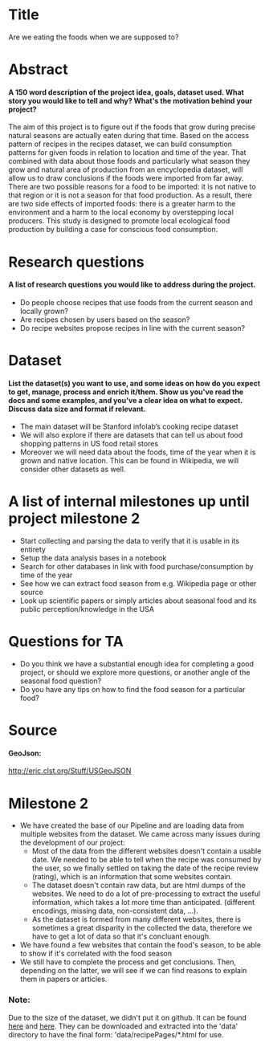 # Title
Are we eating the foods when we are supposed to?
 
# Abstract
#### A 150 word description of the project idea, goals, dataset used. What story you would like to tell and why? What's the motivation behind your project?
 
The aim of this project is to figure out if the foods that grow during precise natural seasons are actually eaten during that time. Based on the access pattern of recipes in the recipes dataset, we can build consumption patterns for given foods in relation to location and time of the year. That combined with data about those foods and particularly what season they grow and natural area of production from an encyclopedia dataset, will allow us to draw conclusions if the foods were imported from far away. There are two possible reasons for a food to be imported: it is not native to that region or it is not a season for that food production. As a result, there are two side effects of imported foods: there is a greater harm to the environment and a harm to the local economy by overstepping local producers. This study is designed to promote local ecological food production by building a case for conscious food consumption.
 
 
# Research questions
#### A list of research questions you would like to address during the project. 
 
- Do people choose recipes that use foods from the current season and locally grown?
- Are recipes chosen by users based on the season?
- Do recipe websites propose recipes in line with the current season?
 
# Dataset
#### List the dataset(s) you want to use, and some ideas on how do you expect to get, manage, process and enrich it/them. Show us you've read the docs and some examples, and you've a clear idea on what to expect. Discuss data size and format if relevant.
 
- The main dataset will be Stanford infolab’s cooking recipe dataset
- We will also explore if there are datasets that can tell us about food shopping patterns in US food retail stores
- Moreover we will need data about the foods, time of the year when it is grown and native location. This can be found in Wikipedia, we will consider other datasets as well.
 
 
# A list of internal milestones up until project milestone 2
- Start collecting and parsing the data to verify that it is usable in its entirety
- Setup the data analysis bases in a notebook
- Search for other databases in link with food purchase/consumption by time of the year
- See how we can extract food season from e.g. Wikipedia page or other source
- Look up scientific papers or simply articles about seasonal food and its public perception/knowledge in the USA
 
 
 
# Questions for TA
- Do you think we have a substantial enough idea for completing a good project, or should we explore more questions, or another angle of the seasonal food question?
- Do you have any tips on how to find the food season for a particular food?

# Source
#### GeoJson: 
http://eric.clst.org/Stuff/USGeoJSON


# Milestone 2
- We have created the base of our Pipeline and are loading data from multiple websites from the dataset. We came across many issues during the development of our project:
  * Most of the data from the different websites doesn't contain a usable date. We needed to be able to tell when the recipe was consumed by the user, so we finally settled on taking the date of the recipe review (rating), which is an information that some websites contain.
  * The dataset doesn't contain raw data, but are html dumps of the websites. We need to do a lot of pre-processing to extract the useful information, which takes a lot more time than anticipated. (different encodings, missing data, non-consistent data, ...).
  * As the dataset is formed from many different websites, there is sometimes a great disparity in the collected the data, therefore we have to get a lot of data so that it's concluant enough.
- We have found a few websites that contain the food's season, to be able to show if it's correlated with the food season
- We still have to complete the process and get conclusions. Then, depending on the latter, we will see if we can find reasons to explain them in papers or articles.

### Note:
Due to the size of the dataset, we didn't put it on github. It can be found [here](infolab.stanford.edu/~west1/from-cookies-to-cooks/recipePages.zip) and [here](infolab.stanford.edu/~west1/from-cookies-to-cooks/recipeInfo.tar.gz). They can be downloaded and extracted into the 'data' directory to have the final form: 'data/recipePages/*.html for use.

